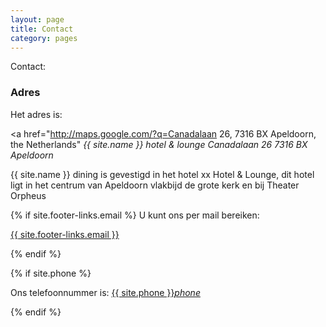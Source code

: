 ```yaml
---
layout: page
title: Contact
category: pages
---
```


Contact:

<div id="map"></div>

<script type='text/javascript'>
  //<![CDATA[
    {% include google_map.js %}
  //]]>
</script>
<script src="https://maps.googleapis.com/maps/api/js?key=AIzaSyDgjZrLFVoeXwx45D9mYQEYB5_SNuaSyoQ&callback=initMap"
  async defer></script>
  
### Adres

Het adres is:

<a href="http://maps.google.com/?q=Canadalaan 26, 7316 BX Apeldoorn, the Netherlands" *{{ site.name }} hotel & lounge*
*Canadalaan 26*
*7316 BX Apeldoorn*</a>

{{ site.name }} dining is gevestigd in het hotel xx Hotel & Lounge, dit hotel ligt in het centrum van Apeldoorn
vlakbijd de grote kerk en bij Theater Orpheus

{% if site.footer-links.email %}
U kunt ons per mail bereiken:

<a href="mailto:{{ site.footer-links.email }}?Subject=Information" target="_top">{{ site.footer-links.email }}</a>

{% endif %}

{% if site.phone %}

Ons telefoonnummer is: <a href="tel:{{ site:phone }}">{{ site.phone }}</a><a href="tel:{{ site:phone }}"><i class="w3-margin-left material-icons">phone</i></a>

{% endif %}